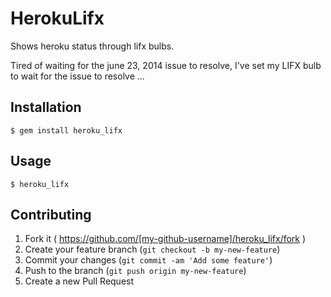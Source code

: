 # HerokuLifx

Shows heroku status through lifx bulbs.


Tired of waiting for the june 23, 2014 issue to resolve, I've set my LIFX
bulb to wait for the issue to resolve ...

## Installation

    $ gem install heroku_lifx

## Usage

    $ heroku_lifx

## Contributing

1. Fork it ( https://github.com/[my-github-username]/heroku_lifx/fork )
2. Create your feature branch (`git checkout -b my-new-feature`)
3. Commit your changes (`git commit -am 'Add some feature'`)
4. Push to the branch (`git push origin my-new-feature`)
5. Create a new Pull Request
